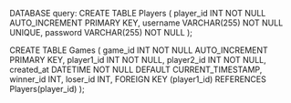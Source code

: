DATABASE query:
CREATE TABLE Players (
  player_id INT NOT NULL AUTO_INCREMENT PRIMARY KEY,
  username VARCHAR(255) NOT NULL UNIQUE,
  password VARCHAR(255) NOT NULL
);

CREATE TABLE Games (
  game_id INT NOT NULL AUTO_INCREMENT PRIMARY KEY,
  player1_id INT NOT NULL,
  player2_id INT NOT NULL,
  created_at DATETIME NOT NULL DEFAULT CURRENT_TIMESTAMP,
  winner_id INT,
  loser_id INT,
  FOREIGN KEY (player1_id) REFERENCES Players(player_id)
);
